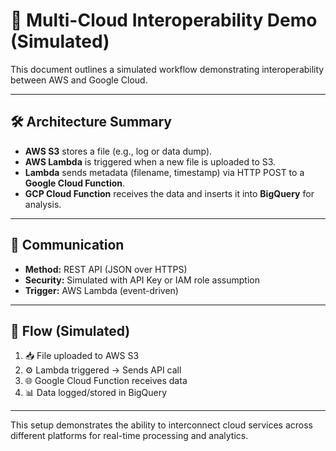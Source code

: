 # 🧩 Multi-Cloud Interoperability Demo (Simulated)

This document outlines a simulated workflow demonstrating interoperability between AWS and Google Cloud.

---

## 🛠 Architecture Summary

- **AWS S3** stores a file (e.g., log or data dump).
- **AWS Lambda** is triggered when a new file is uploaded to S3.
- **Lambda** sends metadata (filename, timestamp) via HTTP POST to a **Google Cloud Function**.
- **GCP Cloud Function** receives the data and inserts it into **BigQuery** for analysis.

---

## 📡 Communication

- **Method:** REST API (JSON over HTTPS)
- **Security:** Simulated with API Key or IAM role assumption
- **Trigger:** AWS Lambda (event-driven)

---

## 🔁 Flow (Simulated)

1. 📥 File uploaded to AWS S3  
2. ⚙️ Lambda triggered → Sends API call  
3. 🌐 Google Cloud Function receives data  
4. 📊 Data logged/stored in BigQuery  

---

This setup demonstrates the ability to interconnect cloud services across different platforms for real-time processing and analytics.
